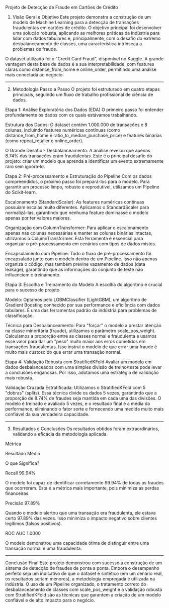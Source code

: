 Projeto de Detecção de Fraude em Cartões de Crédito

1. Visão Geral e Objetivo
Este projeto demonstra a construção de um modelo de Machine Learning para a detecção de transações fraudulentas em cartões de crédito. O objetivo principal foi desenvolver uma solução robusta, aplicando as melhores práticas da indústria para lidar com dados tabulares e, principalmente, com o desafio do extremo desbalanceamento de classes, uma característica intrínseca a problemas de fraude.

O dataset utilizado foi o "Credit Card Fraud", disponível no Kaggle. A grande vantagem desta base de dados é a sua interpretabilidade, com features claras como distance_from_home e online_order, permitindo uma análise mais conectada ao negócio.

------------------------------------------------------------------

2. Metodologia Passo a Passo
O projeto foi estruturado em quatro etapas principais, seguindo um fluxo de trabalho profissional de ciência de dados.

Etapa 1: Análise Exploratória dos Dados (EDA)
O primeiro passo foi entender profundamente os dados com os quais estávamos trabalhando.

Estrutura dos Dados: O dataset contém 1.000.000 de transações e 8 colunas, incluindo features numéricas contínuas (como distance_from_home e ratio_to_median_purchase_price) e features binárias (como repeat_retailer e online_order).

O Grande Desafio - Desbalanceamento: A análise revelou que apenas 8.74% das transações eram fraudulentas. Este é o principal desafio do projeto: criar um modelo que aprenda a identificar um evento extremamente raro sem ignorá-lo.


Etapa 2: Pré-processamento e Estruturação do Pipeline
Com os dados compreendidos, o próximo passo foi prepará-los para o modelo. Para garantir um processo limpo, robusto e reprodutível, utilizamos um Pipeline do Scikit-learn.

Escalonamento (StandardScaler): As features numéricas contínuas possuíam escalas muito diferentes. Aplicamos o StandardScaler para normalizá-las, garantindo que nenhuma feature dominasse o modelo apenas por ter valores maiores.

Organização com ColumnTransformer: Para aplicar o escalonamento apenas nas colunas necessárias e manter as colunas binárias intactas, utilizamos o ColumnTransformer. Esta ferramenta é essencial para organizar o pré-processamento em cenários com tipos de dados mistos.

Encapsulamento com Pipeline: Todo o fluxo de pré-processamento foi encapsulado junto com o modelo dentro de um Pipeline. Isso não apenas organiza o código, mas também previne vazamento de dados (data leakage), garantindo que as informações do conjunto de teste não influenciem o treinamento.


Etapa 3: Escolha e Treinamento do Modelo
A escolha do algoritmo é crucial para o sucesso do projeto.

Modelo: Optamos pelo LGBMClassifier (LightGBM), um algoritmo de Gradient Boosting conhecido por sua performance e eficiência com dados tabulares. É uma das ferramentas padrão da indústria para problemas de classificação.

Técnica para Desbalanceamento: Para "forçar" o modelo a prestar atenção na classe minoritária (fraude), utilizamos o parâmetro scale_pos_weight. Calculamos a proporção entre as classes normal e fraudulenta e usamos esse valor para dar um "peso" muito maior aos erros cometidos em transações fraudulentas. Isso instrui o modelo de que errar uma fraude é muito mais custoso do que errar uma transação normal.


Etapa 4: Validação Robusta com StratifiedKFold
Avaliar um modelo em dados desbalanceados com uma simples divisão de treino/teste pode levar a conclusões enganosas. Por isso, adotamos uma estratégia de validação mais robusta.

Validação Cruzada Estratificada: Utilizamos o StratifiedKFold com 5 "dobras" (splits). Essa técnica divide os dados 5 vezes, garantindo que a proporção de 8.74% de fraudes seja mantida em cada uma das divisões. O modelo é treinado e avaliado 5 vezes, e o resultado final é a média da performance, eliminando o fator sorte e fornecendo uma medida muito mais confiável da sua verdadeira capacidade.

------------------------------------------------------------------

3. Resultados e Conclusões
Os resultados obtidos foram extraordinários, validando a eficácia da metodologia aplicada.

Métrica

Resultado Médio

O que Significa?

Recall 
99.94%

O modelo foi capaz de identificar corretamente 99.94% de todas as fraudes que ocorreram. Esta é a métrica mais importante, pois minimiza as perdas financeiras.

Precisão
97.89%

Quando o modelo alertou que uma transação era fraudulenta, ele estava certo 97.89% das vezes. Isso minimiza o impacto negativo sobre clientes legítimos (falsos positivos).

ROC AUC
1.0000

O modelo demonstrou uma capacidade ótima de distinguir entre uma transação normal e uma fraudulenta.

------------------------------------------------------------------

Conclusão Final
Este projeto demonstrou com sucesso a construção de um sistema de detecção de fraudes de ponta a ponta. Embora o desempenho perfeito seja um indicativo de que o dataset é sintético (em um cenário real, os resultados seriam menores), a metodologia empregada é utilizada na indústria.
O uso de um Pipeline organizado, o tratamento correto do desbalanceamento de classes com scale_pos_weight e a validação robusta com StratifiedKFold são as técnicas que garantem a criação de um modelo confiável e de alto impacto para o negócio.

